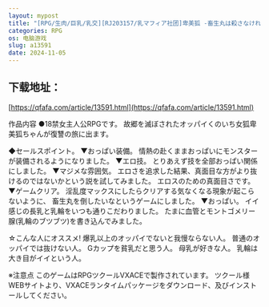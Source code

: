 ```yaml
---
layout: mypost
title: "[RPG/生肉/巨乳/乳交][RJ203157/乳マフィア社团]卑美狐 -畜生丸は殺さなければならないー[PC/498M]"
categories: RPG
os: 电脑游戏
slug: a13591
date: 2024-11-05
---
```


## 下载地址：

[https://qfafa.com/article/13591.html](https://qfafa.com/article/13591.html)

作品内容
●18禁女主人公RPGです。
 故郷を滅ぼされたオッパイくのいち女狐卑美狐ちゃんが復讐の旅に出ます。

 ◆セールスポイント。
 ▼おっぱい装備。
 情熱の赴くままおっぱいにモンスターが装備されるようになりました。
 ▼エロ技。
 とりあえず技を全部おっぱい関係にしました。
 ▼マジメな雰囲気。
 エロさを追求した結果、真面目な方がより抜けるのではないかという説を試してみました。
エロスのための真面目さです。
 ▼ゲームクリア。
 淫乱度マックスにしたらクリアする気なくなる現象が起こらないように、
畜生丸を倒したいなというゲームにしました。
 ▼おっぱい。
 イイ感じの長乳と乳輪をいつも通りこだわりました。
たまに血管とモントゴメリー腺(乳輪のブツブツ)を書き込んでみました。

 ☆こんな人にオススメ!
 爆乳以上のオッパイでないと我慢ならない人。
 普通のオッパイでは抜けない人。
 Gカップを貧乳だと思う人。
 母乳が好きな人。
 乳輪は大き目がイイという人。

 ※注意点
 このゲームはRPGツクールVXACEで製作されています。
 ツクール様WEBサイトより、VXACEランタイムパッケージをダウンロード、及びインストールしてください。